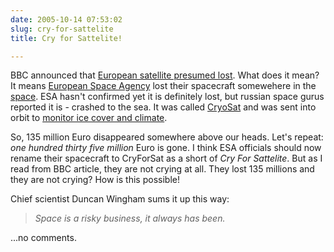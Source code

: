 ```yaml
---
date: 2005-10-14 07:53:02
slug: cry-for-sattelite
title: Cry for Sattelite!

---
```


BBC announced that [European satellite presumed lost](http://news.bbc.co.uk/1/hi/sci/tech/4323250.stm). 
What does it mean? It means [European Space Agency](http://www.esa.int) lost their spacecraft somewehere 
in the [space](http://en.wikipedia.org/wiki/Space). ESA hasn't confirmed yet it is definitely lost, 
but russian space gurus reported it is - crashed to the sea. 
It was called [CryoSat](http://www.esa.int/SPECIALS/Cryosat/index.html) and was sent into 
orbit to [monitor ice cover and climate](http://www.esa.int/SPECIALS/Cryosat/SEMQK4908BE_0.html).

So, 135 million Euro disappeared somewhere above our heads. Let's repeat: _one hundred thirty five million_ Euro is gone. 
I think ESA officials should now rename their spacecraft to CryForSat as a short of _Cry For Sattelite_. 
But as I read from BBC article, they are not crying at all. 
They lost 135 millions and they are not crying? How is this possible!

Chief scientist Duncan Wingham sums it up this way:


> _Space is a risky business, it always has been._


...no comments.
